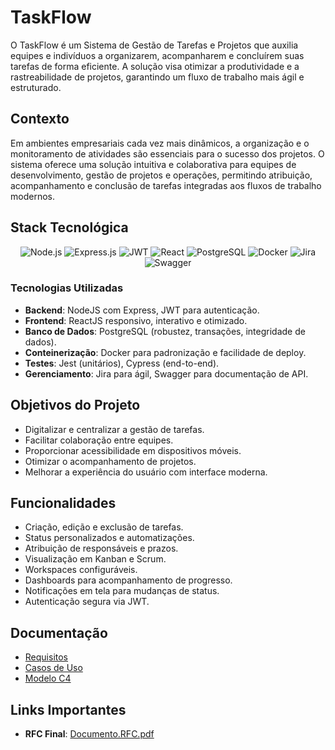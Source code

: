 # TaskFlow

O TaskFlow é um Sistema de Gestão de Tarefas e Projetos que auxilia equipes e indivíduos a organizarem, acompanharem e concluírem suas tarefas de forma eficiente. A solução visa otimizar a produtividade e a rastreabilidade de projetos, garantindo um fluxo de trabalho mais ágil e estruturado.

## Contexto

Em ambientes empresariais cada vez mais dinâmicos, a organização e o monitoramento de atividades são essenciais para o sucesso dos projetos. O sistema oferece uma solução intuitiva e colaborativa para equipes de desenvolvimento, gestão de projetos e operações, permitindo atribuição, acompanhamento e conclusão de tarefas integradas aos fluxos de trabalho modernos.

## Stack Tecnológica

<p align="center">
<img src="https://img.shields.io/badge/node.js-6DA55F?style=for-the-badge&logo=node.js&logoColor=white" alt="Node.js"/>
<img src="https://img.shields.io/badge/express.js-%23404d59.svg?style=for-the-badge&logo=express&logoColor=%2361DAFB" alt="Express.js"/>
<img src="https://img.shields.io/badge/JWT-black?style=for-the-badge&logo=JSON%20web%20tokens" alt="JWT"/>
<img src="https://img.shields.io/badge/React-20232A?style=for-the-badge&logo=react&logoColor=61DAFB" alt="React"/>
<img src="https://img.shields.io/badge/PostgreSQL-000?style=for-the-badge&logo=postgresql" alt="PostgreSQL"/>
<img src="https://img.shields.io/badge/docker-%230db7ed.svg?style=for-the-badge&logo=docker&logoColor=white" alt="Docker"/>
<img src="https://img.shields.io/badge/jira-%230A0FFF.svg?style=for-the-badge&logo=jira&logoColor=white" alt="Jira"/>
<img src="https://img.shields.io/badge/-Swagger-%23Clojure?style=for-the-badge&logo=swagger&logoColor=white" alt="Swagger"/>
</p>

### Tecnologias Utilizadas

- **Backend**: NodeJS com Express, JWT para autenticação.
- **Frontend**: ReactJS responsivo, interativo e otimizado.
- **Banco de Dados**: PostgreSQL (robustez, transações, integridade de dados).
- **Conteinerização**: Docker para padronização e facilidade de deploy.
- **Testes**: Jest (unitários), Cypress (end-to-end).
- **Gerenciamento**: Jira para ágil, Swagger para documentação de API.

## Objetivos do Projeto

- Digitalizar e centralizar a gestão de tarefas.
- Facilitar colaboração entre equipes.
- Proporcionar acessibilidade em dispositivos móveis.
- Otimizar o acompanhamento de projetos.
- Melhorar a experiência do usuário com interface moderna.

## Funcionalidades

- Criação, edição e exclusão de tarefas.
- Status personalizados e automatizações.
- Atribuição de responsáveis e prazos.
- Visualização em Kanban e Scrum.
- Workspaces configuráveis.
- Dashboards para acompanhamento de progresso.
- Notificações em tela para mudanças de status.
- Autenticação segura via JWT.

## Documentação

- [Requisitos](./docs/requirements.md)
- [Casos de Uso](./docs/use-case.md)
- [Modelo C4](./docs/c4-diagram.md)

## Links Importantes

- **RFC Final**: [Documento.RFC.pdf](https://github.com/user-attachments/files/20647489/Documento.RFC.pdf)
